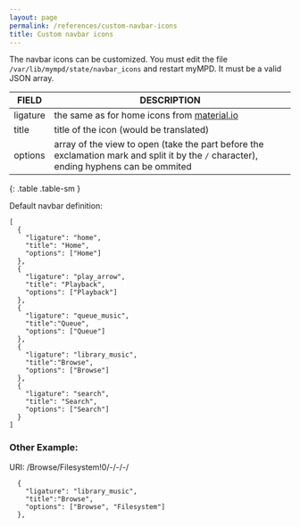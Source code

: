 ```yaml
---
layout: page
permalink: /references/custom-navbar-icons
title: Custom navbar icons
---
```


The navbar icons can be customized. You must edit the file `/var/lib/mympd/state/navbar_icons` and restart myMPD. It must be a valid JSON array.

| FIELD | DESCRIPTION |
| ----- | ----------- |
| ligature | the same as for home icons from [material.io](https://material.io/resources/icons/?style=baseline) |
| title | title of the icon (would be translated) |
| options | array of the view to open (take the part before the exclamation mark and split it by the `/` character), ending hyphens can be ommited |
{: .table .table-sm }

Default navbar definition:
```
[
  {
    "ligature": "home",
    "title": "Home",
    "options": ["Home"]
  },
  {
    "ligature": "play_arrow",
    "title": "Playback",
    "options": ["Playback"]
  },
  { 
    "ligature": "queue_music",
    "title":"Queue",
    "options": ["Queue"]
  },
  {
    "ligature": "library_music",
    "title":"Browse",
    "options": ["Browse"]
  },
  {
    "ligature": "search",
    "title": "Search",
    "options": ["Search"]
  }
]
```

### Other Example:

URI: /Browse/Filesystem!0/-/-/-/
```
  {
    "ligature": "library_music",
    "title":"Browse",
    "options": ["Browse", "Filesystem"]
  },
```
